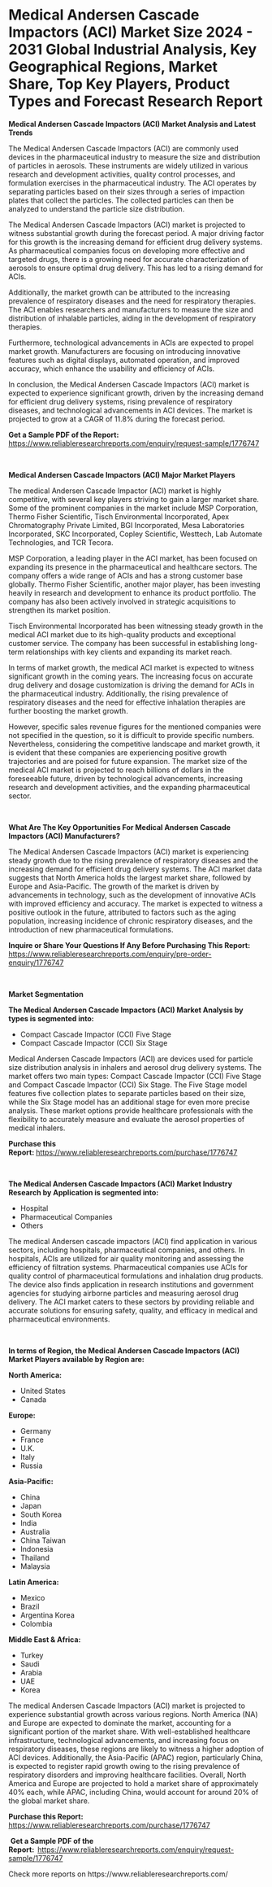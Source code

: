 <p><h1>Medical Andersen Cascade Impactors (ACI) Market Size 2024 - 2031 Global Industrial Analysis, Key Geographical Regions, Market Share, Top Key Players, Product Types and Forecast Research Report</h1></p><p><strong>Medical Andersen Cascade Impactors (ACI) Market Analysis and Latest Trends</strong></p>
<p><p>The Medical Andersen Cascade Impactors (ACI) are commonly used devices in the pharmaceutical industry to measure the size and distribution of particles in aerosols. These instruments are widely utilized in various research and development activities, quality control processes, and formulation exercises in the pharmaceutical industry. The ACI operates by separating particles based on their sizes through a series of impaction plates that collect the particles. The collected particles can then be analyzed to understand the particle size distribution.</p><p>The Medical Andersen Cascade Impactors (ACI) market is projected to witness substantial growth during the forecast period. A major driving factor for this growth is the increasing demand for efficient drug delivery systems. As pharmaceutical companies focus on developing more effective and targeted drugs, there is a growing need for accurate characterization of aerosols to ensure optimal drug delivery. This has led to a rising demand for ACIs.</p><p>Additionally, the market growth can be attributed to the increasing prevalence of respiratory diseases and the need for respiratory therapies. The ACI enables researchers and manufacturers to measure the size and distribution of inhalable particles, aiding in the development of respiratory therapies.</p><p>Furthermore, technological advancements in ACIs are expected to propel market growth. Manufacturers are focusing on introducing innovative features such as digital displays, automated operation, and improved accuracy, which enhance the usability and efficiency of ACIs.</p><p>In conclusion, the Medical Andersen Cascade Impactors (ACI) market is expected to experience significant growth, driven by the increasing demand for efficient drug delivery systems, rising prevalence of respiratory diseases, and technological advancements in ACI devices. The market is projected to grow at a CAGR of 11.8% during the forecast period.</p></p>
<p><strong>Get a Sample PDF of the Report:&nbsp;</strong> <a href="https://www.reliableresearchreports.com/enquiry/request-sample/1776747">https://www.reliableresearchreports.com/enquiry/request-sample/1776747</a></p>
<p>&nbsp;</p>
<p><strong>Medical Andersen Cascade Impactors (ACI) Major Market Players</strong></p>
<p><p>The medical Andersen Cascade Impactor (ACI) market is highly competitive, with several key players striving to gain a larger market share. Some of the prominent companies in the market include MSP Corporation, Thermo Fisher Scientific, Tisch Environmental Incorporated, Apex Chromatography Private Limited, BGI Incorporated, Mesa Laboratories Incorporated, SKC Incorporated, Copley Scientific, Westtech, Lab Automate Technologies, and TCR Tecora.</p><p>MSP Corporation, a leading player in the ACI market, has been focused on expanding its presence in the pharmaceutical and healthcare sectors. The company offers a wide range of ACIs and has a strong customer base globally. Thermo Fisher Scientific, another major player, has been investing heavily in research and development to enhance its product portfolio. The company has also been actively involved in strategic acquisitions to strengthen its market position.</p><p>Tisch Environmental Incorporated has been witnessing steady growth in the medical ACI market due to its high-quality products and exceptional customer service. The company has been successful in establishing long-term relationships with key clients and expanding its market reach.</p><p>In terms of market growth, the medical ACI market is expected to witness significant growth in the coming years. The increasing focus on accurate drug delivery and dosage customization is driving the demand for ACIs in the pharmaceutical industry. Additionally, the rising prevalence of respiratory diseases and the need for effective inhalation therapies are further boosting the market growth.</p><p>However, specific sales revenue figures for the mentioned companies were not specified in the question, so it is difficult to provide specific numbers. Nevertheless, considering the competitive landscape and market growth, it is evident that these companies are experiencing positive growth trajectories and are poised for future expansion. The market size of the medical ACI market is projected to reach billions of dollars in the foreseeable future, driven by technological advancements, increasing research and development activities, and the expanding pharmaceutical sector.</p></p>
<p>&nbsp;</p>
<p><strong>What Are The Key Opportunities For Medical Andersen Cascade Impactors (ACI) Manufacturers?</strong></p>
<p><p>The Medical Andersen Cascade Impactors (ACI) market is experiencing steady growth due to the rising prevalence of respiratory diseases and the increasing demand for efficient drug delivery systems. The ACI market data suggests that North America holds the largest market share, followed by Europe and Asia-Pacific. The growth of the market is driven by advancements in technology, such as the development of innovative ACIs with improved efficiency and accuracy. The market is expected to witness a positive outlook in the future, attributed to factors such as the aging population, increasing incidence of chronic respiratory diseases, and the introduction of new pharmaceutical formulations.</p></p>
<p><strong>Inquire or Share Your Questions If Any Before Purchasing This Report:</strong> <a href="https://www.reliableresearchreports.com/enquiry/pre-order-enquiry/1776747">https://www.reliableresearchreports.com/enquiry/pre-order-enquiry/1776747</a></p>
<p>&nbsp;</p>
<p><strong>Market Segmentation</strong></p>
<p><strong>The Medical Andersen Cascade Impactors (ACI) Market Analysis by types is segmented into:</strong></p>
<p><ul><li>Compact Cascade Impactor (CCI) Five Stage</li><li>Compact Cascade Impactor (CCI) Six Stage</li></ul></p>
<p><p>Medical Andersen Cascade Impactors (ACI) are devices used for particle size distribution analysis in inhalers and aerosol drug delivery systems. The market offers two main types: Compact Cascade Impactor (CCI) Five Stage and Compact Cascade Impactor (CCI) Six Stage. The Five Stage model features five collection plates to separate particles based on their size, while the Six Stage model has an additional stage for even more precise analysis. These market options provide healthcare professionals with the flexibility to accurately measure and evaluate the aerosol properties of medical inhalers.</p></p>
<p><strong>Purchase this Report:&nbsp;</strong><a href="https://www.reliableresearchreports.com/purchase/1776747">https://www.reliableresearchreports.com/purchase/1776747</a></p>
<p>&nbsp;</p>
<p><strong>The Medical Andersen Cascade Impactors (ACI) Market Industry Research by Application is segmented into:</strong></p>
<p><ul><li>Hospital</li><li>Pharmaceutical Companies</li><li>Others</li></ul></p>
<p><p>The medical Andersen cascade impactors (ACI) find application in various sectors, including hospitals, pharmaceutical companies, and others. In hospitals, ACIs are utilized for air quality monitoring and assessing the efficiency of filtration systems. Pharmaceutical companies use ACIs for quality control of pharmaceutical formulations and inhalation drug products. The device also finds application in research institutions and government agencies for studying airborne particles and measuring aerosol drug delivery. The ACI market caters to these sectors by providing reliable and accurate solutions for ensuring safety, quality, and efficacy in medical and pharmaceutical environments.</p></p>
<p>&nbsp;</p>
<p><strong>In terms of Region, the Medical Andersen Cascade Impactors (ACI) Market Players available by Region are:</strong></p>
<p>
    <p> <strong> North America: </strong>
        <ul>
            <li>United States</li>
            <li>Canada</li>
        </ul>
        </p> 
    <p> <strong> Europe: </strong>
        <ul>
            <li>Germany</li>
            <li>France</li>
            <li>U.K.</li>
            <li>Italy</li>
            <li>Russia</li>
        </ul>
        </p> 
    <p> <strong> Asia-Pacific: </strong>
        <ul>
            <li>China</li>
            <li>Japan</li>
            <li>South Korea</li>
            <li>India</li>
            <li>Australia</li>
            <li>China Taiwan</li>
            <li>Indonesia</li>
            <li>Thailand</li>
            <li>Malaysia</li>
        </ul>
        </p> 
    <p> <strong> Latin America: </strong>
        <ul>
            <li>Mexico</li>
            <li>Brazil</li>
            <li>Argentina Korea</li>
            <li>Colombia</li>
        </ul>
        </p> 
    <p> <strong> Middle East & Africa: </strong>
        <ul>
            <li>Turkey</li>
            <li>Saudi</li>
            <li>Arabia</li>
            <li>UAE</li>
            <li>Korea</li>
        </ul>
    </p>
    </p>
<p><p>The medical Andersen Cascade Impactors (ACI) market is projected to experience substantial growth across various regions. North America (NA) and Europe are expected to dominate the market, accounting for a significant portion of the market share. With well-established healthcare infrastructure, technological advancements, and increasing focus on respiratory diseases, these regions are likely to witness a higher adoption of ACI devices. Additionally, the Asia-Pacific (APAC) region, particularly China, is expected to register rapid growth owing to the rising prevalence of respiratory disorders and improving healthcare facilities. Overall, North America and Europe are projected to hold a market share of approximately 40% each, while APAC, including China, would account for around 20% of the global market share.</p></p>
<p><strong>Purchase this Report: </strong><a href="https://www.reliableresearchreports.com/purchase/1776747">https://www.reliableresearchreports.com/purchase/1776747</a></p>
<p>&nbsp;<strong>Get a Sample PDF of the Report:&nbsp;&nbsp;</strong><a href="https://www.reliableresearchreports.com/enquiry/request-sample/1776747">https://www.reliableresearchreports.com/enquiry/request-sample/1776747</a></p>
<p><strong></strong></p>
<p>Check more reports on https://www.reliableresearchreports.com/</p>